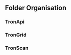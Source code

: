 ## Folder Organisation

### TronApi

<p align="justify">
</p>

### TronGrid

<p align="justify">
</p>

### TronScan

<p align="justify">
</p>

